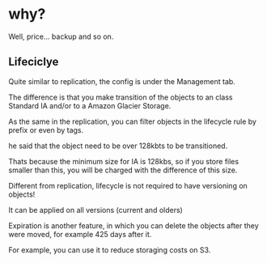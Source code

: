 # why?

Well, price... backup and so on. 

## Lifeciclye

Quite similar to replication, the config is under the Management tab. 

The difference is that you make transition of the objects to an class Standard IA and/or to a Amazon Glacier Storage. 

As the same in the replication, you can filter objects in the lifecycle rule by prefix or even by tags.

he said that the object need to be over 128kbts to be transitioned.

Thats because the minimum size for IA is 128kbs, so if you store files smaller than this, you will be charged with the difference of this size. 

Different from replication, lifecycle is not required to have versioning on objects!

It can be applied on all versions (current and olders)

Expiration is another feature, in which you can delete the objects after they were moved, for example 425 days after it.


For example, you can use it to reduce storaging costs on S3. 
